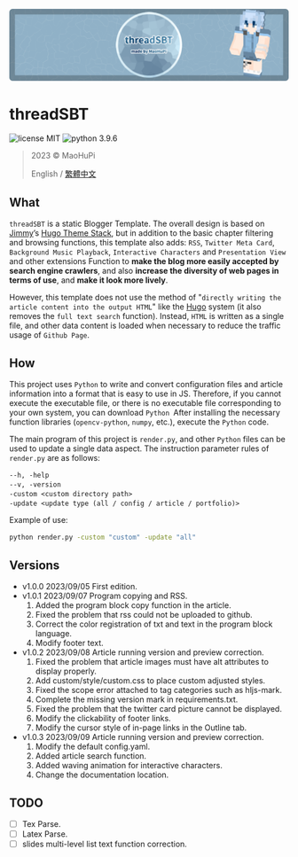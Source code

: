 ![threadSBT-banner](document/image/banner.png)

threadSBT
=========

![license MIT](https://img.shields.io/badge/license-MIT-blue)
![python 3.9.6](https://img.shields.io/badge/python-3.9.6-blue)

> 2023 &copy; MaoHuPi
> 
> English / [繁體中文](document/README.zh-TW.md)

What
----

`threadSBT` is a static Blogger Template. The overall design is based on [Jimmy](https://jimmycai.com/)’s [Hugo Theme Stack](https://github.com/CaiJimmy/hugo-theme-stack), but in addition to the basic chapter filtering and browsing functions, this template also adds: `RSS`, `Twitter Meta Card`, `Background Music Playback`, `Interactive Characters` and `Presentation View` and other extensions Function to **make the blog more easily accepted by search engine crawlers**, and also **increase the diversity of web pages in terms of use**, and **make it look more lively**.

However, this template does not use the method of "`directly writing the article content into the output HTML`" like the [Hugo](https://gohugo.io/) system (it also removes the `full text search` function). Instead, `HTML` is written as a single file, and other data content is loaded when necessary to reduce the traffic usage of `Github Page`.

How
---

This project uses `Python` to write and convert configuration files and article information into a format that is easy to use in JS. Therefore, if you cannot execute the executable file, or there is no executable file corresponding to your own system, you can download `Python `After installing the necessary function libraries (`opencv-python`, `numpy`, etc.), execute the `Python` code.

The main program of this project is `render.py`, and other `Python` files can be used to update a single data aspect. The instruction parameter rules of `render.py` are as follows:

```txt
--h, -help
--v, -version
-custom <custom directory path>
-update <update type (all / config / article / portfolio)>
```

Example of use:

```bat
python render.py -custom "custom" -update "all"
```

Versions
--------

* v1.0.0 2023/09/05 First edition.
* v1.0.1 2023/09/07 Program copying and RSS.
	1. Added the program block copy function in the article.
	2. Fixed the problem that rss could not be uploaded to github.
	3. Correct the color registration of txt and text in the program block language.
	4. Modify footer text.
* v1.0.2 2023/09/08 Article running version and preview correction.
	1. Fixed the problem that article images must have alt attributes to display properly.
	2. Add custom/style/custom.css to place custom adjusted styles.
	3. Fixed the scope error attached to tag categories such as hljs-mark.
	4. Complete the missing version mark in requirements.txt.
	5. Fixed the problem that the twitter card picture cannot be displayed.
	6. Modify the clickability of footer links.
	7. Modify the cursor style of in-page links in the Outline tab.
* v1.0.3 2023/09/09 Article running version and preview correction.
	1. Modify the default config.yaml.
	2. Added article search function.
	3. Added waving animation for interactive characters.
	4. Change the documentation location.

TODO
----

- [ ] Tex Parse.
- [ ] Latex Parse.
- [ ] slides multi-level list text function correction.